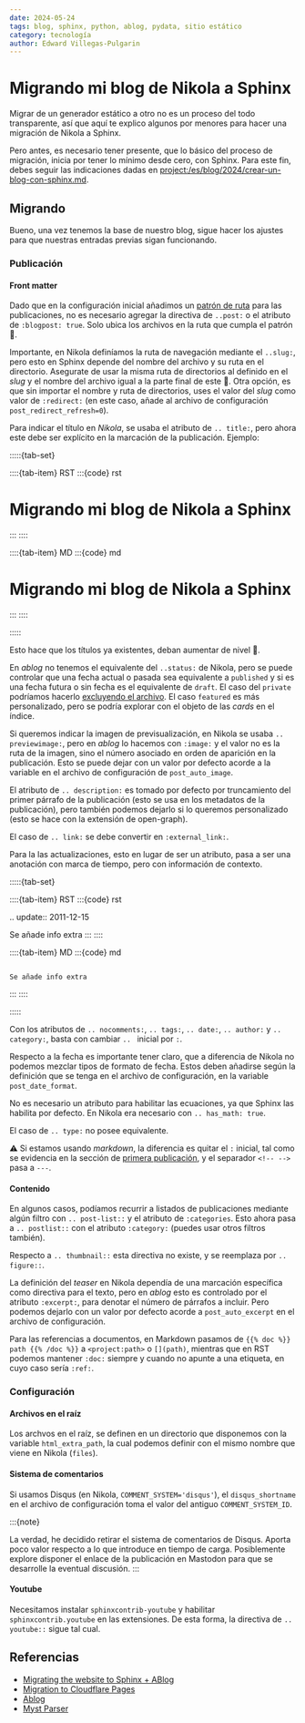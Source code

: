 ```yaml
---
date: 2024-05-24
tags: blog, sphinx, python, ablog, pydata, sitio estático
category: tecnología
author: Edward Villegas-Pulgarin
---
```


# Migrando mi blog de Nikola a Sphinx

Migrar de un generador estático a otro no es un proceso del todo transparente,
así que aquí te explico algunos por menores para hacer una migración de Nikola
a Sphinx.

Pero antes, es necesario tener presente, que lo básico del proceso de migración,
inicia por tener lo mínimo desde cero, con Sphinx. Para este fin, debes seguir las
indicaciones dadas en <project:/es/blog/2024/crear-un-blog-con-sphinx.md>.

## Migrando

Bueno, una vez tenemos la base de nuestro blog, sigue hacer los ajustes para que
nuestras entradas previas sigan funcionando.

### Publicación

#### Front matter

Dado que en la configuración inicial añadimos un
[patrón de ruta](./crear-un-blog-con-sphinx.md#blog-conf) para las publicaciones,
no es necesario agregar la directiva de `..post:` o el atributo de `:blogpost: true`.
Solo ubica los archivos en la ruta que cumpla el patrón 👀.

Importante, en Nikola definíamos la ruta de navegación mediante el `..slug:`, pero
esto en Sphinx depende del nombre del archivo y su ruta en el directorio. Asegurate
de usar la misma ruta de directorios al definido en el _slug_ y el nombre del archivo
igual a la parte final de este 👀. Otra opción, es que sin importar el nombre y ruta de
directorios, uses el valor del _slug_ como valor de `:redirect:` (en este caso, añade
al archivo de configuración `post_redirect_refresh=0`).

Para indicar el título en _Nikola_, se usaba el atributo de `.. title:`, pero
ahora este debe ser explícito en la marcación de la publicación. Ejemplo:

:::::{tab-set}

::::{tab-item} RST
:::{code} rst

Migrando mi blog de Nikola a Sphinx
===================================
:::
::::

::::{tab-item} MD
:::{code} md

# Migrando mi blog de Nikola a Sphinx
:::
::::

:::::

Esto hace que los títulos ya existentes, deban aumentar de nivel 👀.

En _ablog_ no tenemos el equivalente del `..status:` de Nikola, pero se puede controlar
que una fecha actual o pasada sea equivalente a `published` y si es una fecha futura o
sin fecha es el equivalente de `draft`. El caso del `private` podríamos hacerlo
[excluyendo el archivo](./crear-un-blog-con-sphinx.md#exclude-files). El caso
`featured` es más personalizado, pero se podría explorar con el objeto de las _cards_
en el índice.

Si queremos indicar la imagen de previsualización, en Nikola se usaba `.. previewimage:`,
pero en _ablog_ lo hacemos con `:image:` y el valor no es la ruta de la imagen, sino el
número asociado en orden de aparición en la publicación. Esto se puede dejar con un valor
por defecto acorde a la variable en el archivo de configuración de `post_auto_image`.

El atributo de `.. description:` es tomado por defecto por truncamiento del primer
párrafo de la publicación (esto se usa en los metadatos de la publicación), pero también
podemos dejarlo si lo queremos personalizado (esto se hace con la extensión de open-graph).

El caso de `.. link:` se debe convertir en `:external_link:`.

Para la las actualizaciones, esto en lugar de ser un atributo, pasa a ser una
anotación con marca de tiempo, pero con información de contexto.

:::::{tab-set}

::::{tab-item} RST
:::{code} rst

.. update:: 2011-12-15

   Se añade info extra
:::
::::

::::{tab-item} MD
:::{code} md

```{update} 2011-12-15

Se añade info extra
```
:::
::::

:::::

Con los atributos de `.. nocomments:`, `.. tags:`, `.. date:`, `.. author:` y `.. category:`,
basta con cambiar `.. ` inicial por `:`.

Respecto a la fecha es importante tener claro, que a diferencia de Nikola no podemos
mezclar tipos de formato de fecha. Estos deben añadirse según la definición que se
tenga en el archivo de configuración, en la variable `post_date_format`.

No es necesario un atributo para habilitar las ecuaciones, ya que Sphinx las habilita
por defecto. En Nikola era necesario con `.. has_math: true`.

El caso de `.. type:` no posee equivalente.

⚠️ Si estamos usando _markdown_, la diferencia es quitar el `:` inicial, tal
como se evidencia en la sección de
[primera publicación](./crear-un-blog-con-sphinx.md#primera-publicación), y el separador
`<!-- --> ` pasa a `---`.

#### Contenido

En algunos casos, podíamos recurrir a listados de publicaciones mediante algún
filtro con `.. post-list::` y el atributo de `:categories`. Esto ahora pasa a
`.. postlist::` con el atributo `:category:` (puedes usar otros filtros también).

Respecto a `.. thumbnail::` esta directiva no existe, y se reemplaza por `.. figure::`.

La definición del _teaser_ en Nikola dependía de una marcación específica como directiva
para el texto, pero en _ablog_ esto es controlado por el atributo `:excerpt:`, para denotar
el número de párrafos a incluir. Pero podemos dejarlo con un valor por defecto acorde a
`post_auto_excerpt` en el archivo de configuración.

Para las referencias a documentos, en Markdown pasamos de `{{% doc %}} path {{% /doc %}}` a
`<project:path>` o `[](path)`, mientras que en RST podemos mantener `:doc:` siempre y cuando
no apunte a una etiqueta, en cuyo caso sería `:ref:`.


### Configuración

#### Archivos en el raíz

Los archvos en el raíz, se definen en un directorio que disponemos con la variable
`html_extra_path`, la cual podemos definir con el mismo nombre que viene en Nikola
(`files`).

#### Sistema de comentarios

Si usamos Disqus (en Nikola, `COMMENT_SYSTEM='disqus'`), el `disqus_shortname` en
el archivo de configuración toma el valor del antiguo `COMMENT_SYSTEM_ID`.

:::{note}

La verdad, he decidido retirar el sistema de comentarios de Disqus. Aporta poco valor
respecto a lo que introduce en tiempo de carga. Posiblemente explore disponer el enlace
de la publicación en Mastodon para que se desarrolle la eventual discusión.
:::

#### Youtube

Necesitamos instalar `sphinxcontrib-youtube` y habilitar `sphinxcontrib.youtube`
en las extensiones. De esta forma, la directiva de `.. youtube::` sigue tal cual.

## Referencias

- [Migrating the website to Sphinx + ABlog](https://adriaanrol.com/posts/2023/sphinx_migration/)
- [Migration to Cloudflare Pages](https://dailystuff.nl/blog/2021/migration-to-cloudflare-pages)
- [Ablog](https://ablog.readthedocs.io/en/stable/manual/ablog-quick-start.html)
- [Myst Parser](https://myst-parser.readthedocs.io/en/latest/)
